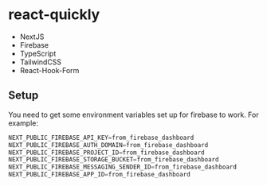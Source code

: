 # react-quickly

- NextJS
- Firebase
- TypeScript
- TailwindCSS
- React-Hook-Form

## Setup

You need to get some environment variables set up for firebase to work.
For example:

``` js
NEXT_PUBLIC_FIREBASE_API_KEY=from_firebase_dashboard
NEXT_PUBLIC_FIREBASE_AUTH_DOMAIN=from_firebase_dashboard
NEXT_PUBLIC_FIREBASE_PROJECT_ID=from_firebase_dashboard
NEXT_PUBLIC_FIREBASE_STORAGE_BUCKET=from_firebase_dashboard
NEXT_PUBLIC_FIREBASE_MESSAGING_SENDER_ID=from_firebase_dashboard
NEXT_PUBLIC_FIREBASE_APP_ID=from_firebase_dashboard
```
